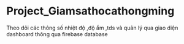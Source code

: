 # Project_Giamsathocathongming
Theo dõi các thông số nhiệt độ ,độ ẩm ,tds và quản lý qua giao diện dashboard thông qua firebase database
